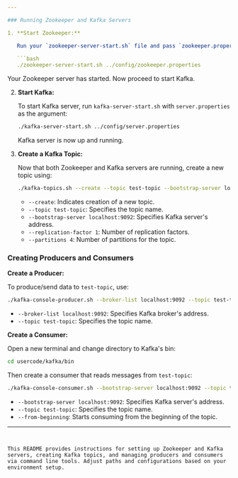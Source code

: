 ```yaml
---

### Running Zookeeper and Kafka Servers

1. **Start Zookeeper:**

   Run your `zookeeper-server-start.sh` file and pass `zookeeper.properties` as an argument:

   ```bash
   ./zookeeper-server-start.sh ../config/zookeeper.properties
   ```

   Your Zookeeper server has started. Now proceed to start Kafka.

2. **Start Kafka:**

   To start Kafka server, run `kafka-server-start.sh` with `server.properties` as the argument:

   ```bash
   ./kafka-server-start.sh ../config/server.properties
   ```

   Kafka server is now up and running.

3. **Create a Kafka Topic:**

   Now that both Zookeeper and Kafka servers are running, create a new topic using:

   ```bash
   ./kafka-topics.sh --create --topic test-topic --bootstrap-server localhost:9092 --replication-factor 1 --partitions 4
   ```

   - `--create`: Indicates creation of a new topic.
   - `--topic test-topic`: Specifies the topic name.
   - `--bootstrap-server localhost:9092`: Specifies Kafka server's address.
   - `--replication-factor 1`: Number of replication factors.
   - `--partitions 4`: Number of partitions for the topic.

### Creating Producers and Consumers

**Create a Producer:**

To produce/send data to `test-topic`, use:

```bash
./kafka-console-producer.sh --broker-list localhost:9092 --topic test-topic
```

- `--broker-list localhost:9092`: Specifies Kafka broker's address.
- `--topic test-topic`: Specifies the topic name.

**Create a Consumer:**

Open a new terminal and change directory to Kafka's bin:

```bash
cd usercode/kafka/bin
```

Then create a consumer that reads messages from `test-topic`:

```bash
./kafka-console-consumer.sh --bootstrap-server localhost:9092 --topic test-topic --from-beginning
```

- `--bootstrap-server localhost:9092`: Specifies Kafka server's address.
- `--topic test-topic`: Specifies the topic name.
- `--from-beginning`: Starts consuming from the beginning of the topic.

---
```


This README provides instructions for setting up Zookeeper and Kafka servers, creating Kafka topics, and managing producers and consumers via command line tools. Adjust paths and configurations based on your environment setup.
